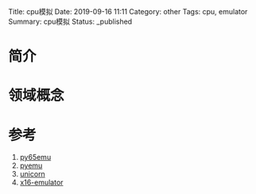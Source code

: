 Title: cpu模拟
Date: 2019-09-16 11:11
Category: other
Tags: cpu, emulator
Summary: cpu模拟
Status: _published

# 简介

# 领域概念



# 参考

1. [py65emu](https://github.com/docmarionum1/py65emu)
2. [pyemu](https://github.com/codypierce/pyemu)
3. [unicorn](https://github.com/unicorn-engine/unicorn)
4. [x16-emulator](https://github.com/commanderx16/x16-emulator)

